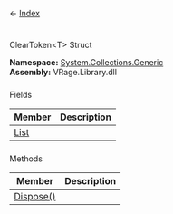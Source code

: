 ← [Index](Api-Index)

# 
ClearToken&lt;T&gt; Struct

**Namespace:** [System.Collections.Generic](System.Collections.Generic)  
**Assembly:** VRage.Library.dll

### 
Fields

|Member|Description|
|---|---|
|[List](System.Collections.Generic.ClearToken`1.List)||

### 
Methods

|Member|Description|
|---|---|
|[Dispose()](System.Collections.Generic.ClearToken`1.Dispose)||

